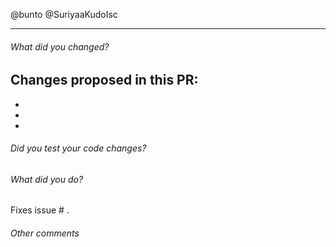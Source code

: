 @bunto @SuriyaaKudoIsc

----

###### What did you changed?
Changes proposed in this PR:
 - 
 - 
 - 
 - 

###### Did you test your code changes?



###### What did you do?
Fixes issue # .

###### Other comments


